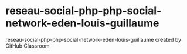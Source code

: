 # reseau-social-php-php-social-network-eden-louis-guillaume
reseau-social-php-php-social-network-eden-louis-guillaume created by GitHub Classroom
